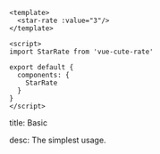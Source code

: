 ```vue
<template>
  <star-rate :value="3"/>
</template>

<script>
import StarRate from 'vue-cute-rate'

export default {
  components: {
    StarRate
  }
}
</script>
```

<!-- title-start -->

title: Basic

<!-- title-stop -->

<!-- desc-start -->

desc: The simplest usage.

<!-- desc-stop -->
